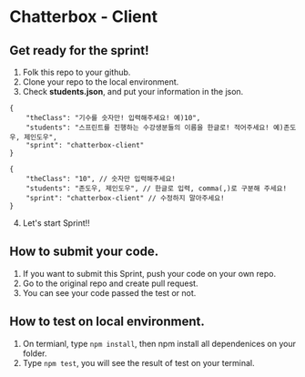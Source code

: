 # Chatterbox - Client

## Get ready for the sprint!
1. Folk this repo to your github.
2. Clone your repo to the local environment.
3. Check **students.json**, and put your information in the json.
``` in students.json
{
    "theClass": "기수를 숫자만! 입력해주세요! 예)10",
    "students": "스프린트를 진행하는 수강생분들의 이름을 한글로! 적어주세요! 예)존도우, 제인도우",
    "sprint": "chatterbox-client"
}
```

``` example
{
    "theClass": "10", // 숫자만 입력해주세요!
    "students": "존도우, 제인도우", // 한글로 입력, comma(,)로 구분해 주세요!
    "sprint": "chatterbox-client" // 수정하지 말아주세요!
}
```
4. Let's start Sprint!!

## How to submit your code.
1. If you want to submit this Sprint, push your code on your own repo.
2. Go to the original repo and create pull request.
3. You can see your code passed the test or not.

## How to test on local environment.
1. On termianl, type ```npm install```, then npm install all dependenices on your folder.
2. Type ```npm test```, you will see the result of test on your terminal.